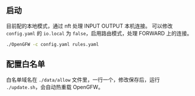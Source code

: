 ## 启动

目前配的本地模式，通过 nft 处理 INPUT OUTPUT 本机连接。
可以修改 `config.yaml` 的 `io.local` 为 `false`，启用路由模式，处理 FORWARD 上的连接。

```sh
./OpenGFW -c config.yaml rules.yaml
```

## 配置白名单

白名单域名在 `./data/allow` 文件里，一行一个，修改保存后，运行 `./update.sh`，会自动热重载 OpenGFW。
